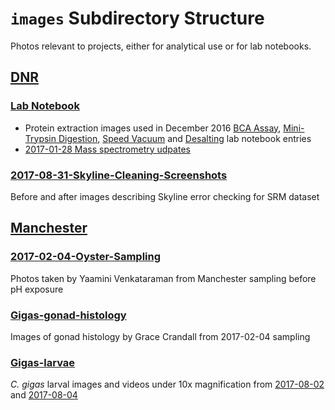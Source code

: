# `images` Subdirectory Structure

Photos relevant to projects, either for analytical use or for lab notebooks.

## [DNR](https://github.com/RobertsLab/project-oyster-oa/tree/master/images/DNR)

### [Lab Notebook](https://github.com/RobertsLab/project-oyster-oa/tree/master/images/DNR/Lab-Notebook)

- Protein extraction images used in December 2016 [BCA Assay](https://yaaminiv.github.io/BCA-Assay-Trial-2/), [Mini-Trypsin Digestion](https://yaaminiv.github.io/Mini-Trypsin-Digestion/), [Speed Vacuum](https://yaaminiv.github.io/Speed-Vacuum/) and [Desalting](https://yaaminiv.github.io/Desalting/) lab notebook entries
- [2017-01-28 Mass spectrometry udpates](https://github.com/RobertsLab/project-oyster-oa/tree/master/images/DNR/Lab-Notebook/massspecupdatejan28)

### [2017-08-31-Skyline-Cleaning-Screenshots](https://github.com/RobertsLab/project-oyster-oa/tree/master/images/DNR/2017-08-31-Skyline-Cleaning-Screenshots)

Before and after images describing Skyline error checking for SRM dataset

## [Manchester](https://github.com/RobertsLab/project-oyster-oa/tree/master/images/Manchester)

### [2017-02-04-Oyster-Sampling](https://github.com/RobertsLab/project-oyster-oa/tree/master/images/Manchester/2017-2-4-Oyster-Sampling)

Photos taken by Yaamini Venkataraman from Manchester sampling before pH exposure

### [Gigas-gonad-histology](https://github.com/RobertsLab/project-oyster-oa/tree/master/images/Manchester/Gigas-gonad-histology)

Images of gonad histology by Grace Crandall from 2017-02-04 sampling

### [Gigas-larvae](https://github.com/RobertsLab/project-oyster-oa/tree/master/images/Manchester/Gigas-larvae)

*C. gigas* larval images and videos under 10x magnification from [2017-08-02](https://github.com/RobertsLab/project-oyster-oa/tree/master/images/Manchester/Gigas-larvae/2017-08-02) and [2017-08-04](https://github.com/RobertsLab/project-oyster-oa/tree/master/images/Manchester/Gigas-larvae/2017-08-04)